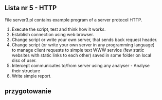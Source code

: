 ## Lista nr 5 - HTTP
File server3.pl contains example program of a server protocol HTTP.  

1. Execute the script, test and think how it works.
2. Establish connection using web browser.
3. Change script or write your own server, that sends back request header.
4. Change script (or write your own server in any programming language) to manage client requests to simple text WWW service (few static websites with static links to each other) saved in some folder on local disc of user.
5. Intercept communicates to/from server using any analyser - Analyse their structure
6. Write simple report.

## przygotowanie
